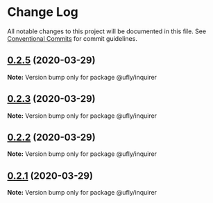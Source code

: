 # Change Log

All notable changes to this project will be documented in this file.
See [Conventional Commits](https://conventionalcommits.org) for commit guidelines.

<a name="0.2.5"></a>
## [0.2.5](https://github.com/lamovv/ufly/compare/v0.2.0...v0.2.5) (2020-03-29)




**Note:** Version bump only for package @ufly/inquirer

<a name="0.2.3"></a>
## [0.2.3](https://github.com/lamovv/ufly/compare/v0.2.0...v0.2.3) (2020-03-29)




**Note:** Version bump only for package @ufly/inquirer

<a name="0.2.2"></a>
## [0.2.2](https://github.com/lamovv/ufly/compare/v0.2.1...v0.2.2) (2020-03-29)




**Note:** Version bump only for package @ufly/inquirer

<a name="0.2.1"></a>
## [0.2.1](https://github.com/lamovv/ufly/compare/v0.2.0...v0.2.1) (2020-03-29)




**Note:** Version bump only for package @ufly/inquirer
